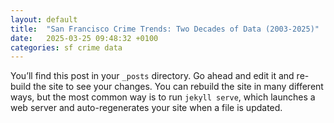 ```yaml
---
layout: default
title:  "San Francisco Crime Trends: Two Decades of Data (2003-2025)"
date:   2025-03-25 09:48:32 +0100
categories: sf crime data
---
```


You’ll find this post in your `_posts` directory. Go ahead and edit it and re-build the site to see your changes. You can rebuild the site in many different ways, but the most common way is to run `jekyll serve`, which launches a web server and auto-regenerates your site when a file is updated.
